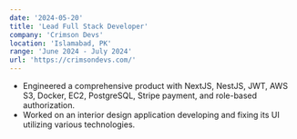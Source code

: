 ```yaml
---
date: '2024-05-20'
title: 'Lead Full Stack Developer'
company: 'Crimson Devs'
location: 'Islamabad, PK'
range: 'June 2024 - July 2024'
url: 'https://crimsondevs.com/'
---
```


- Engineered a comprehensive product with NextJS, NestJS, JWT, AWS S3, Docker, EC2, PostgreSQL, Stripe payment, and role-based authorization.
- Worked on an interior design application developing and fixing its UI utilizing various technologies.
